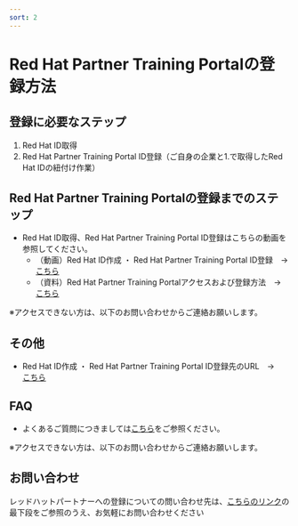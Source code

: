 ```yaml
---
sort: 2
---
```


# Red Hat Partner Training Portalの登録方法

## 登録に必要なステップ

1. Red Hat ID取得
2. Red Hat Partner Training Portal ID登録（ご自身の企業と1.で取得したRed Hat IDの紐付け作業）


## Red Hat Partner Training Portalの登録までのステップ
- Red Hat ID取得、Red Hat Partner Training Portal ID登録はこちらの動画を参照してください。
    - （動画）Red Hat ID作成 ・ Red Hat Partner Training Portal ID登録　→　[こちら](https://youtu.be/gUrKMyhHgnY)
    - （資料）Red Hat Partner Training Portalアクセスおよび登録方法　→　[こちら](https://redhat-partner.highspot.com/items/618562be086989fff1efef24#1)　

※アクセスできない方は、以下のお問い合わせからご連絡お願いします。

## その他
- Red Hat ID作成 ・ Red Hat Partner Training Portal ID登録先のURL　→　[こちら](https://connect.redhat.com/)

## FAQ
- よくあるご質問につきましては[こちら](https://content.redhat.com/content/rhcc/us/en/assets/display.html?id=c6330948-1adc-40b1-96b3-65b6aa060b85)をご参照ください。

※アクセスできない方は、以下のお問い合わせからご連絡お願いします。

## お問い合わせ
レッドハットパートナーへの登録についての問い合わせ先は、[こちらのリンク](https://www.redhat.com/ja/global/japan/partners)の最下段をご参照のうえ、お気軽にお問い合わせください
